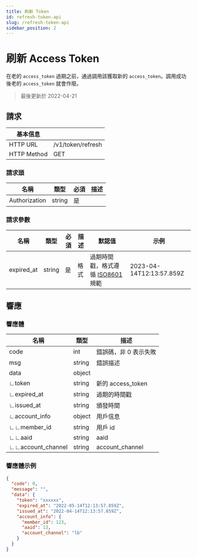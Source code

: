 ```yaml
---
title: 刷新 Token
id: refresh-token-api
slug: /refresh-token-api
sidebar_position: 2
---
```


# 刷新 Access Token

在老的 `access_token` 過期之前，通過調用該獲取新的 `access_token`。調用成功後老的 `access_token` 就會作廢。

> 最後更新於 2022-04-21

## 請求

| 基本信息    |                   |
| ----------- | ----------------- |
| HTTP URL    | /v1/token/refresh |
| HTTP Method | GET               |

### 請求頭

| 名稱          | 類型   | 必須 | 描述 |
| ------------- | ------ | ---- | ---- |
| Authorization | string | 是   |      |

### 請求參數

| 名稱       | 類型   | 必須 | 描述 | 默認值                                                                      | 示例                     |
| ---------- | ------ | ---- | ---- | --------------------------------------------------------------------------- | ------------------------ |
| expired_at | string | 是   | 格式 | 過期時間戳，格式遵循 [ISO8601](https://en.wikipedia.org/wiki/ISO_8601) 規範 | 2023-04-14T12:13:57.859Z |

## 響應

### 響應體

| 名稱              | 類型   | 描述                  |
| ----------------- | ------ | --------------------- |
| code              | int    | 錯誤碼，非 0 表示失敗 |
| msg               | string | 錯誤描述              |
| data              | object |                       |
| ∟token            | string | 新的 access_token     |
| ∟expired_at       | string | 過期的時間戳          |
| ∟issued_at        | string | 頒發時間              |
| ∟account_info     | object | 用戶信息              |
| ∟∟member_id       | string | 用戶 id               |
| ∟∟aaid            | string | aaid                  |
| ∟∟account_channel | string | account_channel       |

### 響應體示例

```json
{
  "code": 0,
  "message": "",
  "data": {
    "token": "xxxxxx",
    "expired_at": "2022-05-14T12:13:57.859Z",
    "issued_at": "2022-04-14T12:13:57.859Z",
    "account_info": {
      "member_id": 123,
      "aaid": 13,
      "account_channel": "lb"
    }
  }
}
```

